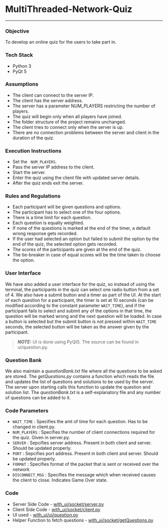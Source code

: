 # MultiThreaded-Network-Quiz
-------------------------------

### Objective
To develop an online quiz for the users to take part in.

### Tech Stack
* Python 3
* PyQt 5

### Assumptions
* The client can connect to the server IP.
* The client has the server address.
* The server has a parameter   NUM_PLAYERS  restricting the number of players.
* The quiz will begin only when all players have joined.
* The folder structure of the project remains unchanged.
* The client tries to connect only when the server is up.
* There are no connection problems between the server and client in the duration of the quiz.

### Execution Instructions
* Set the  ``` NUM_PLAYERS```.
* Pass the server IP address to the client.
* Start the server.
* Enter the quiz using the client file with updated server details.
* After the quiz ends exit the server.

### Rules and Regulations
* Each participant will be given questions and options. 
* The participant has to select one of the four options.
* There is a time limit for each question.
* Each question is equally weighted.
* If none of the questions is marked at the end of the timer, a default wrong response gets recorded.
* If the user had selected an option but failed to submit the option by the end of the quiz, the selected option gets recorded.
* The scores of the participants are given at the end of the quiz.
* The tie-breaker in case of equal scores will be the time taken to choose the option.

### User Interface
We have also added a user interface for the quiz, so instead of using the terminal, the participants in the quiz can select one radio button from a set of 4. We also have a submit button and a timer as part of the UI.
At the start of each question for a participant, the timer is set at 10 seconds (can be modified according to the constant parameter ```WAIT_TIME```), and if the participant fails to select and submit any of the options in that time, the question will be marked wrong and the next question will be loaded.
In case a button is selected but the submit button is not pressed within ```WAIT_TIME``` seconds, the selected button will be taken as the answer given by the participant.

> **_NOTE:_**  UI is done using PyQt5. The source can be found in ui/question.py.

### Question  Bank
We also maintain a *questionBank.txt* file where all the questions to be asked are stored. The *getQuestions.py* contains a function which reads the file and updates the list of questions and solutions to be used by the server. The server upon starting calls this function to update the question and solution list.
The *questionBank.txt* is a self-explanatory file and any number of questions can be added to it.

### Code Parameters
* ``WAIT_TIME`` : Specifies the amt of time for each question. Has to be changed in client.py.
* ``NUM_PLAYERS`` : Specifies the number of client connections required for the quiz. Given in server.py.
* ``SERVER`` : Sepcifies server address. Present in both client and server. Should be updated properly.
* ``PORT`` : Sepcifies port address. Present in both client and server. Should be updated properly.
* ``FORMAT`` : Specifies format of the packet that is sent or received over the network
* ``DISCONNECT_MSG`` : Specifies the message which when received causes the client to close. Indicates Game Over state.

### Code
 - Server Side Code - [with_ui/socket/server.py](with_ui/socket/server.py)
 - Client Side Code - [with_ui/socket/client.py](with_ui/socket/client.py)
 - UI used - [with_ui/ui/question.py](with_ui/ui/question.py)
 - Helper Function to fetch questions - [with_ui/socket/getQuestions.py](with_ui/socket/getQuestions.py)